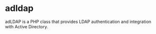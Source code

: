 adldap
======

adLDAP is a PHP class that provides LDAP authentication and integration with Active Directory.
